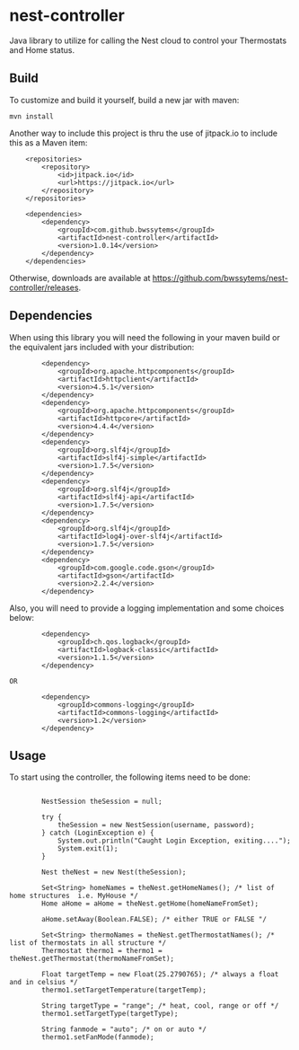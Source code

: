 # nest-controller
Java library to utilize for calling the Nest cloud to control your Thermostats and Home status.
## Build
To customize and build it yourself, build a new jar with maven:  
```
mvn install
```
Another way to include this project is thru the use of jitpack.io to include this as a Maven item:
```
	<repositories>
		<repository>
	    	<id>jitpack.io</id>
		    <url>https://jitpack.io</url>
		</repository>
	</repositories>

	<dependencies>
		<dependency>
		    <groupId>com.github.bwssytems</groupId>
		    <artifactId>nest-controller</artifactId>
		    <version>1.0.14</version>
		</dependency>
	</dependencies>
```
Otherwise, downloads are available at https://github.com/bwssytems/nest-controller/releases.
## Dependencies
When using this library you will need the following in your maven build or the equivalent jars included with your distribution:
```
		<dependency>
			<groupId>org.apache.httpcomponents</groupId>
			<artifactId>httpclient</artifactId>
			<version>4.5.1</version>
		</dependency>
		<dependency>
			<groupId>org.apache.httpcomponents</groupId>
			<artifactId>httpcore</artifactId>
			<version>4.4.4</version>
		</dependency>
        <dependency>
            <groupId>org.slf4j</groupId>
            <artifactId>slf4j-simple</artifactId>
            <version>1.7.5</version>
        </dependency>
        <dependency>
            <groupId>org.slf4j</groupId>
            <artifactId>slf4j-api</artifactId>
            <version>1.7.5</version>
        </dependency>
        <dependency>
            <groupId>org.slf4j</groupId>
            <artifactId>log4j-over-slf4j</artifactId>
            <version>1.7.5</version>
        </dependency>
        <dependency>
            <groupId>com.google.code.gson</groupId>
            <artifactId>gson</artifactId>
            <version>2.2.4</version>
        </dependency>
```
Also, you will need to provide a logging implementation and some choices below:
```
		<dependency>
			<groupId>ch.qos.logback</groupId>
			<artifactId>logback-classic</artifactId>
			<version>1.1.5</version>
		</dependency>

OR

		<dependency>
    		<groupId>commons-logging</groupId>
    		<artifactId>commons-logging</artifactId>
    		<version>1.2</version>
		</dependency>
```
## Usage
To start using the controller, the following items need to be done:
```

		NestSession theSession = null;

		try {
			theSession = new NestSession(username, password);
		} catch (LoginException e) {
			System.out.println("Caught Login Exception, exiting....");
			System.exit(1);
		}

		Nest theNest = new Nest(theSession);

		Set<String> homeNames = theNest.getHomeNames(); /* list of home structures  i.e. MyHouse */
		Home aHome = aHome = theNest.getHome(homeNameFromSet);

		aHome.setAway(Boolean.FALSE); /* either TRUE or FALSE "/

		Set<String> thermoNames = theNest.getThermostatNames(); /* list of thermostats in all structure */
		Thermostat thermo1 = thermo1 = theNest.getThermostat(thermoNameFromSet);

		Float targetTemp = new Float(25.2790765); /* always a float and in celsius */
		thermo1.setTargetTemperature(targetTemp);

		String targetType = "range"; /* heat, cool, range or off */
		thermo1.setTargetType(targetType);

		String fanmode = "auto"; /* on or auto */
		thermo1.setFanMode(fanmode);
```